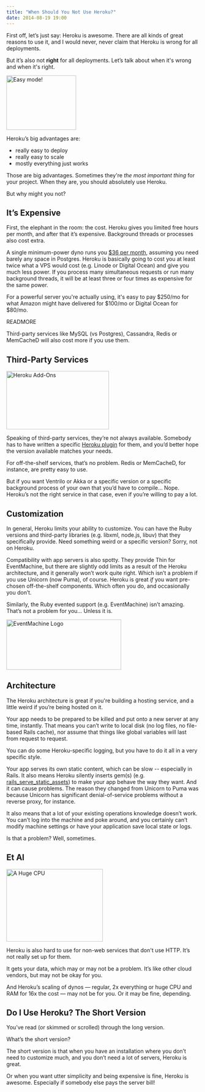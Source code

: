 ```yaml
---
title: "When Should You Not Use Heroku?"
date: 2014-08-19 19:00
---
```

First off, let’s just say: Heroku is awesome. There are all kinds
of great reasons to use it, and I would never, never claim that
Heroku is wrong for all deployments.

But it’s also not <b>right</b> for all deployments. Let’s talk about
when it's wrong and when it's right.

<img class="pull-right" src="/images/no_heroku/easy_button.jpg" width="182" height="142" alt="Easy mode!" />

Heroku’s big advantages are:

* really easy to deploy
* really easy to scale
* mostly everything just works

Those are big advantages. Sometimes they're <i>the most important
thing</i> for your project.
When they are, you should absolutely use Heroku.

But why might you not?

## It’s Expensive

First, the elephant in the room: the cost. Heroku gives you limited
free hours per month, and after that it’s expensive. Background
threads or processes also cost extra.

A single minimum-power dyno runs you
<a href="https://www.heroku.com/pricing">$36 per month</a>, assuming you
need barely any space in Postgres. Heroku is basically going to
cost you at least twice what a VPS would cost (e.g. Linode or Digital Ocean)
and give you much less power. If you process many
simultaneous requests or run many background threads, it will be
at least three or four times as expensive for the same power.

For a powerful server you're actually using, it's easy to pay $250/mo for what Amazon might have
delivered for $100/mo or Digital Ocean for $80/mo.

READMORE

Third-party services like MySQL (vs Postgres), Cassandra, Redis or
MemCacheD will also cost more if you use them.

## Third-Party Services

<img class="pull-right" src="/images/no_heroku/heroku_addons.png" width="268" height="152" alt="Heroku Add-Ons" />

Speaking of third-party services, they’re not always available.
Somebody has to have written a specific
<a href="https://addons.heroku.com/">Heroku plugin</a> for them,
and you’d better hope the version available matches your needs.

For off-the-shelf services, that’s no problem. Redis or MemCacheD,
for instance, are pretty easy to use.

But if you want Ventrilo or Akka or a specific version or a
specific background process of your own that you’d have to compile…
Nope. Heroku’s not the right service in that case, even if you’re
willing to pay a lot.

## Customization

In general, Heroku limits your ability to customize. You can have
the Ruby versions and third-party libraries (e.g. libxml, node.js,
libuv) that they specifically provide. Need something weird or
a specific version? Sorry, not on Heroku.

Compatibility with app servers is also spotty. They provide Thin
for EventMachine, but there are slightly odd limits as a result
of the Heroku architecture, and it generally won’t work quite
right. Which isn’t a problem if you use Unicorn (now Puma), of course.
Heroku is great *if* you want pre-chosen off-the-shelf components.
Which often you do, and occasionally you don’t.

Similarly, the Ruby evented support (e.g. EventMachine) isn’t
amazing. That’s not a problem for you… Unless it is.

<img src="/images/no_heroku/event_machine.jpg" width="300" height="131" alt="EventMachine Logo" />

## Architecture

The Heroku architecture is great if you're building a hosting service, and a
little weird if you’re being hosted on it.

Your app needs to be prepared to be killed and put onto a new server at any
time, instantly. That means you can’t write to local disk (no log files, no
file-based Rails cache), nor assume that things like global variables will
last from request to request.

You can do some Heroku-specific logging, but you have to do it
all in a very specific style.

Your app serves its own static content, which can be slow -- especially in
Rails. It also means Heroku silently inserts gem(s) (e.g. <a href="https://github.com/heroku/rails_serve_static_assets">rails_serve_static_assets</a>) to make your app
behave the way they want. And it can cause problems. The reason they changed
from Unicorn to Puma was because Unicorn has significant denial-of-service
problems without a reverse proxy, for instance.

It also means that a lot of your existing operations knowledge
doesn’t work. You can’t log into the machine and poke around,
and you certainly can’t modify machine settings or have your
application save local state or logs.

Is that a problem? Well, sometimes.

## Et Al

<img class="pull-left" src="/images/no_heroku/huge_cpu.jpg" width="252" height="189" alt="A Huge CPU" />

Heroku is also hard to use for non-web services that don't use HTTP. It’s not
really set up for them.

It gets your data, which may or may not be a problem. It’s
like other cloud vendors, but may not be okay for you.

And Heroku’s scaling of dynos — regular, 2x everything
or huge CPU and RAM for 16x the cost — may not be for
you. Or it may be fine, depending.

## Do I Use Heroku? The Short Version

You’ve read (or skimmed or scrolled) through the long
version.

What’s the short version?

The short version is that when you have an installation
where you don’t need to customize much, and you don’t
need a lot of servers, Heroku is great.

Or when you want utter simplicity and being expensive is fine,
Heroku is awesome. Especially if somebody
else pays the server bill!
